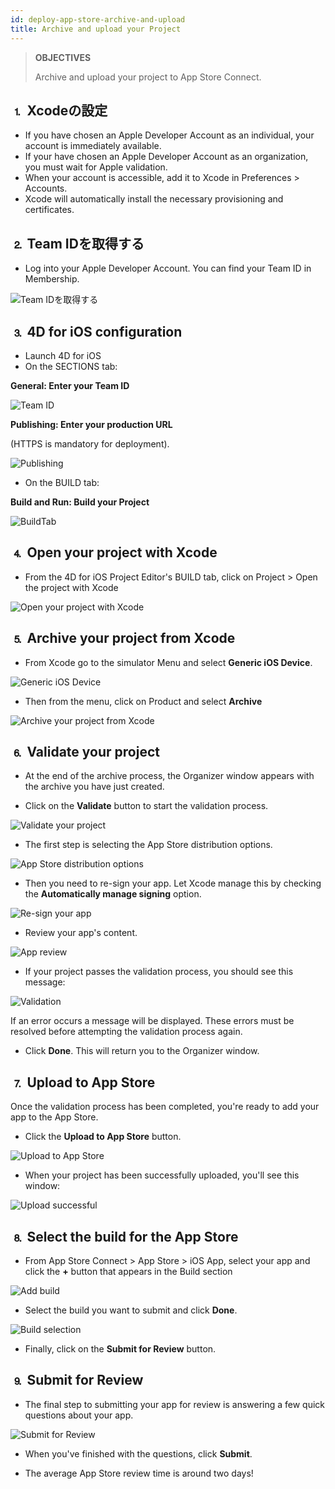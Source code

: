 ```yaml
---
id: deploy-app-store-archive-and-upload
title: Archive and upload your Project
---
```


> **OBJECTIVES**
> 
> Archive and upload your project to App Store Connect.


## ⒈ Xcodeの設定
* If you have chosen an Apple Developer Account as an individual, your account is immediately available.
* If your have chosen an Apple Developer Account as an organization, you must wait for Apple validation.
* When your account is accessible, add it to Xcode in Preferences > Accounts.
* Xcode will automatically install the necessary provisioning and certificates.

## ⒉ Team IDを取得する

* Log into your Apple Developer Account. You can find your Team ID in Membership.

![Team IDを取得する](assets/en/deploy-in-house/Team-ID-4D-for-iOS.png)

## ⒊ 4D for iOS configuration

* Launch 4D for iOS
* On the SECTIONS tab:

**General: Enter your Team ID**

![Team ID](assets/en/deploy-app-store/Team-ID.png)

**Publishing: Enter your production URL**

(HTTPS is mandatory for deployment).

![Publishing](assets/en/deploy-app-store/Publishing.png)

* On the BUILD tab:

**Build and Run: Build your Project**

![BuildTab](assets/en/deploy-app-store/BuildTab.png)

## ⒋ Open your project with Xcode

* From the 4D for iOS Project Editor's BUILD tab, click on Project > Open the project with Xcode

![Open your project with Xcode](assets/en/deploy-in-house/Open-your-project-Xcode-4D-for-iOS.png)

## ⒌ Archive your project from Xcode

* From Xcode go to the simulator Menu and select **Generic iOS Device**.

![Generic iOS Device](assets/en/deploy-in-house/Deployment-Generic-iOS-Device.png)

* Then from the menu, click on Product and select **Archive**

![Archive your project from Xcode](assets/en/deploy-in-house/Archive-your-Project.png)

## ⒍ Validate your project

* At the end of the archive process, the Organizer window appears with the archive you have just created.

* Click on the **Validate** button to start the validation process.

![Validate your project](assets/en/deploy-app-store/Organizer-Project-Validation.png)

* The first step is selecting the App Store distribution options.

![App Store distribution options](assets/en/deploy-app-store/App-Store-Distribution-options.png)

* Then you need to re-sign your app. Let Xcode manage this by  checking the **Automatically manage signing** option.

![Re-sign your app](assets/en/deploy-app-store/Re-sign-your-App.png)

* Review your app's content.

![App review](assets/en/deploy-app-store/Review-App.png)

* If your project passes the validation process, you should see this message:

![Validation](assets/en/deploy-app-store/Archive-validation-complete.png)

If an error occurs a message will be displayed. These errors must be resolved before attempting the validation process again.

* Click **Done**. This will return you to the Organizer window.

## ⒎ Upload to App Store

Once the validation process has been completed, you're ready to add your app to the App Store.

* Click the **Upload to App Store** button.

![Upload to App Store](assets/en/deploy-app-store/Upload-to-AppStore.png)

* When your project has been successfully uploaded, you'll see this window:

![Upload successful](assets/en/deploy-app-store/upload-Successful.png)

## ⒏ Select the build for the App Store

* From App Store Connect > App Store > iOS App, select your app and click the **+** button that appears in the Build section

![Add build](assets/en/deploy-app-store/Add-build-app-store-connect.png)

* Select the build you want to submit and click **Done**.

![Build selection](assets/en/deploy-app-store/Select-build-app-store-connect.png)

* Finally, click on the **Submit for Review** button.

## ⒐ Submit for Review

* The final step to submitting your app for review is answering a few quick questions about your app.

![Submit for Review](assets/en/deploy-app-store/Export-Compliance-Content-Rights-Advertising-Identifer.png)

* When you've finished with the questions, click **Submit**.

* The average App Store review time is around two days!
